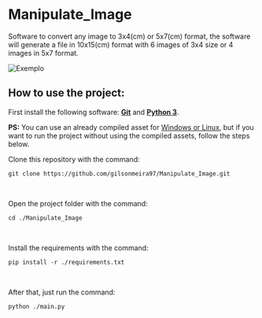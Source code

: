 # Manipulate_Image
Software to convert any image to 3x4(cm) or 5x7(cm) format, the software will generate a file in 10x15(cm) format with 6 images of 3x4 size or 4 images in 5x7 format.

![Exemplo](https://user-images.githubusercontent.com/36579798/224493357-4a3a01e9-3bac-4fb3-a9a3-9e32ce3c9cf5.png)

## How to use the project:
First install the following software: [**Git**](https://git-scm.com/downloads) and [**Python 3**](https://www.python.org/downloads/).
<br>

**PS:** You can use an already compiled asset for [Windows or Linux](https://github.com/gilsonmeira97/Manipulate_Image/releases), 
but if you want to run the project without using the compiled assets, follow the steps below.

Clone this repository with the command:
```
git clone https://github.com/gilsonmeira97/Manipulate_Image.git
```
<br>

Open the project folder with the command:
```
cd ./Manipulate_Image
```
<br>

Install the requirements with the command:
```
pip install -r ./requirements.txt
```
<br>

After that, just run the command:
```
python ./main.py
```
